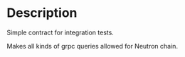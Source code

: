 # Description

Simple contract for integration tests.

Makes all kinds of grpc queries allowed for Neutron chain.
